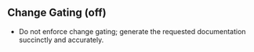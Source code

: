 ## Change Gating (off)
- Do not enforce change gating; generate the requested documentation succinctly and accurately.
